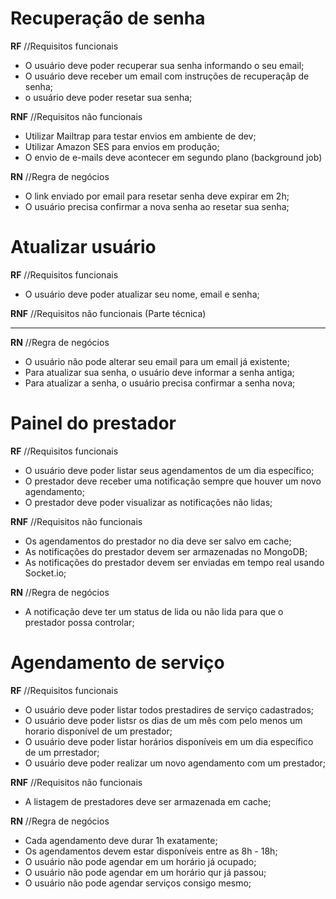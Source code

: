 # Recuperação de senha
  **RF** //Requisitos funcionais

  - O usuário deve poder recuperar sua senha informando o seu email;
  - O usuário deve receber um email com instruções de recuperaçãp de senha;
  - o usuário deve poder resetar sua senha;

  **RNF** //Requisitos não funcionais

  - Utilizar Mailtrap para testar envios em ambiente de dev;
  - Utilizar Amazon SES para envios em produção;
  - O envio de e-mails deve acontecer em segundo plano (background job)

  **RN** //Regra de negócios

  - O link enviado por email para resetar senha deve expirar em 2h;
  - O usuário precisa confirmar a nova senha ao resetar sua senha;

# Atualizar usuário
  **RF** //Requisitos funcionais

  - O usuário deve poder atualizar seu nome, email e senha;

  **RNF** //Requisitos não funcionais (Parte técnica)

  ---------------------

  **RN** //Regra de negócios

  - O usuário não pode alterar seu email para um email já existente;
  - Para atualizar sua senha, o usuário deve informar a senha antiga;
  - Para atualizar a senha, o usuário precisa confirmar a senha nova;

# Painel do prestador
  **RF** //Requisitos funcionais

  - O usuário deve poder listar seus agendamentos de um dia específico;
  - O prestador deve receber uma notificação sempre que houver um novo agendamento;
  - O prestador deve poder visualizar as notificações não lidas;

  **RNF** //Requisitos não funcionais

  - Os agendamentos do prestador no dia deve ser salvo em cache;
  - As notificações do prestador devem ser armazenadas no MongoDB;
  - As notificações do prestador devem ser enviadas em tempo real usando Socket.io;

  **RN** //Regra de negócios

  - A notificação deve ter um status de lida ou não lida para que o prestador possa controlar;


# Agendamento de serviço
  **RF** //Requisitos funcionais

  - O usuário deve poder listar todos prestadires de serviço cadastrados;
  - O usuário deve poder listsr os dias de um mês com pelo menos um horario disponível de um prestador;
  - O usuário deve poder listar horários disponíveis em um dia específico de um prrestador;
  - O usuário deve poder realizar um novo agendamento com um prestador;

  **RNF** //Requisitos não funcionais

  - A listagem de prestadores deve ser armazenada em cache;

  **RN** //Regra de negócios

  - Cada agendamento deve durar 1h exatamente;
  - Os agendamentos devem estar disponíveis entre as 8h - 18h;
  - O usuário não pode agendar em um horário já ocupado;
  - O usuário não pode agendar em um horário qur já passou;
  - O usuário não pode agendar serviços consigo mesmo;
